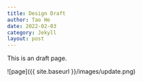 ```yaml
---
title: Design Draft
author: Tao He
date: 2022-02-03
category: Jekyll
layout: post
---
```


This is an draft page.

![page]({{ site.baseurl }}/images/update.png)